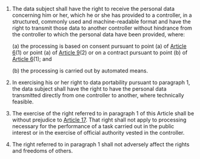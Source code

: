 1. The data subject shall have the right to receive the personal data concerning him or her, which he or she has provided to a controller, in a structured, commonly used and machine-readable format and have the right to transmit those data to another controller without hindrance from the controller to which the personal data have been provided, where:

    (a) the processing is based on consent pursuant to point (a) of [Article 6](/gdpr/articles/6-lawfulness-of-processing/)(1) or point (a) of [Article 9](/gdpr/articles/9-processing-special-categories/)(2) or on a contract pursuant to point (b) of [Article 6](/gdpr/articles/6-lawfulness-of-processing/)(1); and

    (b) the processing is carried out by automated means.

2. In exercising his or her right to data portability pursuant to paragraph 1, the data subject shall have the right to have the personal data transmitted directly from one controller to another, where technically feasible.

3. The exercise of the right referred to in paragraph 1 of this Article shall be without prejudice to [Article 17](/gdpr/articles/17-right-to-be-forgotten/). That right shall not apply to processing necessary for the performance of a task carried out in the public interest or in the exercise of official authority vested in the controller.

4. The right referred to in paragraph 1 shall not adversely affect the rights and freedoms of others.
